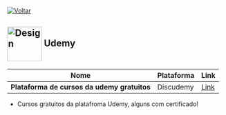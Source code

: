 [![Voltar](https://img.shields.io/badge/Voltar-black?style=for-the-badge&logo=home)](https://github.com/MarcusTechs/Free-way/blob/main/README.md)



<h2>
  <img src="https://github.com/MarcusTechs/Free-way/assets/138902771/bcb1fb7e-fa06-4337-be0e-1a8e45d70f8d" alt="Design" width="80px" style="vertical-align: middle;"> Udemy
</h2>

| **Nome** | **Plataforma** | **Link** |
| --- | --- | --- | 
| **Plataforma de cursos da udemy gratuitos** | Discudemy | [Link](https://www.udemy.com/courses/search/?price=price-free&q=cursos+gratu%C3%ADtos&sort=relevance&src=sac) | 

- Cursos gratuitos da platafroma Udemy, alguns com certificado!


